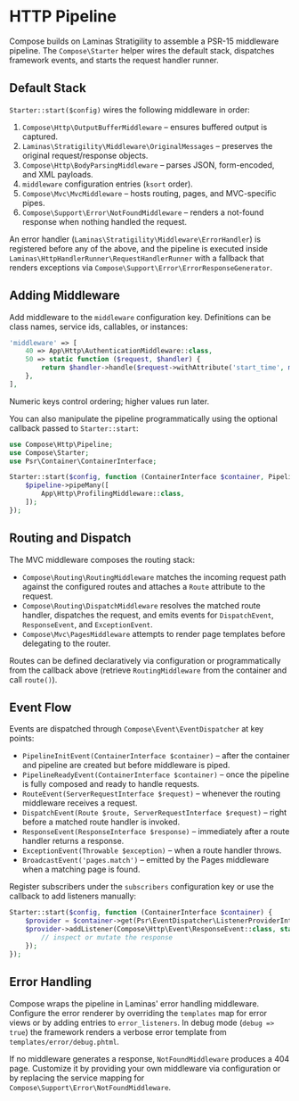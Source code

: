 # HTTP Pipeline

Compose builds on Laminas Stratigility to assemble a PSR-15 middleware pipeline. The `Compose\Starter` helper wires the default stack, dispatches framework events, and starts the request handler runner.

## Default Stack

`Starter::start($config)` wires the following middleware in order:

1. `Compose\Http\OutputBufferMiddleware` – ensures buffered output is captured.
2. `Laminas\Stratigility\Middleware\OriginalMessages` – preserves the original request/response objects.
3. `Compose\Http\BodyParsingMiddleware` – parses JSON, form-encoded, and XML payloads.
4. `middleware` configuration entries (`ksort` order).
5. `Compose\Mvc\MvcMiddleware` – hosts routing, pages, and MVC-specific pipes.
6. `Compose\Support\Error\NotFoundMiddleware` – renders a not-found response when nothing handled the request.

An error handler (`Laminas\Stratigility\Middleware\ErrorHandler`) is registered before any of the above, and the pipeline is executed inside `Laminas\HttpHandlerRunner\RequestHandlerRunner` with a fallback that renders exceptions via `Compose\Support\Error\ErrorResponseGenerator`.

## Adding Middleware

Add middleware to the `middleware` configuration key. Definitions can be class names, service ids, callables, or instances:

```php
'middleware' => [
    40 => App\Http\AuthenticationMiddleware::class,
    50 => static function ($request, $handler) {
        return $handler->handle($request->withAttribute('start_time', microtime(true)));
    },
],
```

Numeric keys control ordering; higher values run later.

You can also manipulate the pipeline programmatically using the optional callback passed to `Starter::start`:

```php
use Compose\Http\Pipeline;
use Compose\Starter;
use Psr\Container\ContainerInterface;

Starter::start($config, function (ContainerInterface $container, Pipeline $pipeline): void {
    $pipeline->pipeMany([
        App\Http\ProfilingMiddleware::class,
    ]);
});
```

## Routing and Dispatch

The MVC middleware composes the routing stack:

- `Compose\Routing\RoutingMiddleware` matches the incoming request path against the configured routes and attaches a `Route` attribute to the request.
- `Compose\Routing\DispatchMiddleware` resolves the matched route handler, dispatches the request, and emits events for `DispatchEvent`, `ResponseEvent`, and `ExceptionEvent`.
- `Compose\Mvc\PagesMiddleware` attempts to render page templates before delegating to the router.

Routes can be defined declaratively via configuration or programmatically from the callback above (retrieve `RoutingMiddleware` from the container and call `route()`).

## Event Flow

Events are dispatched through `Compose\Event\EventDispatcher` at key points:

- `PipelineInitEvent(ContainerInterface $container)` – after the container and pipeline are created but before middleware is piped.
- `PipelineReadyEvent(ContainerInterface $container)` – once the pipeline is fully composed and ready to handle requests.
- `RouteEvent(ServerRequestInterface $request)` – whenever the routing middleware receives a request.
- `DispatchEvent(Route $route, ServerRequestInterface $request)` – right before a matched route handler is invoked.
- `ResponseEvent(ResponseInterface $response)` – immediately after a route handler returns a response.
- `ExceptionEvent(Throwable $exception)` – when a route handler throws.
- `BroadcastEvent('pages.match')` – emitted by the Pages middleware when a matching page is found.

Register subscribers under the `subscribers` configuration key or use the callback to add listeners manually:

```php
Starter::start($config, function (ContainerInterface $container) {
    $provider = $container->get(Psr\EventDispatcher\ListenerProviderInterface::class);
    $provider->addListener(Compose\Http\Event\ResponseEvent::class, static function ($event) {
        // inspect or mutate the response
    });
});
```

## Error Handling

Compose wraps the pipeline in Laminas' error handling middleware. Configure the error renderer by overriding the `templates` map for error views or by adding entries to `error_listeners`. In debug mode (`debug => true`) the framework renders a verbose error template from `templates/error/debug.phtml`.

If no middleware generates a response, `NotFoundMiddleware` produces a 404 page. Customize it by providing your own middleware via configuration or by replacing the service mapping for `Compose\Support\Error\NotFoundMiddleware`.
